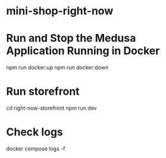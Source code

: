 # mini-shop-right-now

# Run and Stop the Medusa Application Running in Docker
npm run docker:up 
npm run docker:down

# Run storefront
cd right-now-storefront
npm run dev

# Check logs
docker compose logs -f

